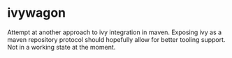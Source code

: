 ivywagon
========

Attempt at another approach to ivy integration in maven. Exposing ivy as a maven repository protocol should hopefully allow for better tooling support. Not in a working state at the moment.
